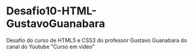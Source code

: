 # Desafio10-HTML-GustavoGuanabara
Desafio do curso de HTML5 e CSS3 do professor Gustavo Guanabara do canal do Youtube "Curso em vídeo"
